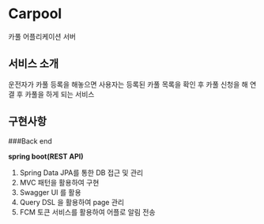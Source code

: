 # Carpool
카풀 어플리케이션 서버

## 서비스 소개
운전자가 카풀 등록을 해놓으면 사용자는 등록된 카풀 목록을 확인 후 카풀 신청을 해 연결 후 카풀을 하게 되는 서비스

## 구현사항

###Back end

**spring boot(REST API)**
1. Spring Data JPA를 통한 DB 접근 및 관리
2. MVC 패턴을 활용하여 구현
3. Swagger UI 를 활용
4. Query DSL 을 활용하여 page 관리
5. FCM 토큰 서비스를 활용하여 어플로 알림 전송



